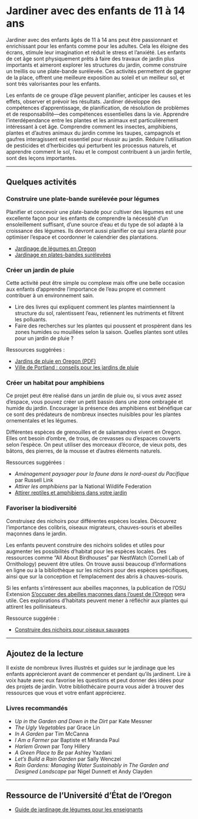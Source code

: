 # Jardiner avec des enfants de 11 à 14 ans

Jardiner avec des enfants âgés de 11 à 14 ans peut être passionnant et enrichissant pour les enfants comme pour les adultes. Cela les éloigne des écrans, stimule leur imagination et réduit le stress et l’anxiété. Les enfants de cet âge sont physiquement prêts à faire des travaux de jardin plus importants et aimeront explorer les structures du jardin, comme construire un treillis ou une plate-bande surélevée. Ces activités permettent de gagner de la place, offrent une meilleure exposition au soleil et un meilleur sol, et sont très valorisantes pour les enfants.

Les enfants de ce groupe d’âge peuvent planifier, anticiper les causes et les effets, observer et prévoir les résultats. Jardiner développe des compétences d’apprentissage, de planification, de résolution de problèmes et de responsabilité—des compétences essentielles dans la vie. Apprendre l’interdépendance entre les plantes et les animaux est particulièrement intéressant à cet âge. Comprendre comment les insectes, amphibiens, plantes et d’autres animaux du jardin comme les taupes, campagnols et gaufres interagissent est essentiel pour réussir au jardin. Réduire l’utilisation de pesticides et d’herbicides qui perturbent les processus naturels, et apprendre comment le sol, l’eau et le compost contribuent à un jardin fertile, sont des leçons importantes.

---

## Quelques activités

### Construire une plate-bande surélevée pour légumes

Planifier et concevoir une plate-bande pour cultiver des légumes est une excellente façon pour les enfants de comprendre la nécessité d’un ensoleillement suffisant, d’une source d’eau et du type de sol adapté à la croissance des légumes. Ils devront aussi planifier ce qui sera planté pour optimiser l’espace et coordonner le calendrier des plantations.

- [Jardinage de légumes en Oregon](https://catalog.extension.oregonstate.edu/sites/catalog/files/project/pdf/ec871.pdf)
- [Jardinage en plates-bandes surélevées](https://catalog.extension.oregonstate.edu/fs270)

### Créer un jardin de pluie

Cette activité peut être simple ou complexe mais offre une belle occasion aux enfants d’apprendre l’importance de l’eau propre et comment contribuer à un environnement sain.

- Lire des livres qui expliquent comment les plantes maintiennent la structure du sol, ralentissent l’eau, retiennent les nutriments et filtrent les polluants.
- Faire des recherches sur les plantes qui poussent et prospèrent dans les zones humides ou mouillées selon la saison. Quelles plantes sont utiles pour un jardin de pluie ?

Ressources suggérées :
- [Jardins de pluie en Oregon (PDF)](https://seagrant.oregonstate.edu/sgpubs/oregon-rain-garden-guide)
- [Ville de Portland : conseils pour les jardins de pluie](https://www.portlandoregon.gov/bes/article/188636)

### Créer un habitat pour amphibiens

Ce projet peut être réalisé dans un jardin de pluie ou, si vous avez assez d’espace, vous pouvez créer un petit bassin dans une zone ombragée et humide du jardin. Encourager la présence des amphibiens est bénéfique car ce sont des prédateurs de nombreux insectes nuisibles pour les plantes ornementales et les légumes.

Différentes espèces de grenouilles et de salamandres vivent en Oregon. Elles ont besoin d’ombre, de trous, de crevasses ou d’espaces couverts selon l’espèce. On peut utiliser des morceaux d’écorce, de vieux pots, des bâtons, des pierres, de la mousse et d’autres éléments naturels.

Ressources suggérées :
- *Aménagement paysager pour la faune dans le nord-ouest du Pacifique* par Russell Link
- *Attirer les amphibiens* par la National Wildlife Federation
- [Attirer reptiles et amphibiens dans votre jardin](https://www.google.com/search?q=why+are+amphibians+beneficial+to+the+garden+in+oregon%3Aedu)

### Favoriser la biodiversité

Construisez des nichoirs pour différentes espèces locales. Découvrez l’importance des colibris, oiseaux migrateurs, chauves-souris et abeilles maçonnes dans le jardin.

Les enfants peuvent construire des nichoirs solides et utiles pour augmenter les possibilités d’habitat pour les espèces locales. Des ressources comme “All About Birdhouses” par NestWatch (Cornell Lab of Ornithology) peuvent être utiles. On trouve aussi beaucoup d’informations en ligne ou à la bibliothèque sur les nichoirs pour des espèces spécifiques, ainsi que sur la conception et l’emplacement des abris à chauves-souris.

Si les enfants s’intéressent aux abeilles maçonnes, la publication de l’OSU Extension [S’occuper des abeilles maçonnes dans l’ouest de l’Oregon](https://catalog.extension.oregonstate.edu/em9130) sera utile. Ces explorations d’habitats peuvent mener à réfléchir aux plantes qui attirent les pollinisateurs.

Ressource suggérée :
- [Construire des nichoirs pour oiseaux sauvages](https://catalog.extension.oregonstate.edu/ec1556)

---

## Ajoutez de la lecture

Il existe de nombreux livres illustrés et guides sur le jardinage que les enfants apprécieront avant de commencer et pendant qu’ils jardinent. Lire à voix haute avec eux favorise les questions et peut donner des idées pour des projets de jardin. Votre bibliothécaire pourra vous aider à trouver des ressources que vous et votre enfant apprécierez.

### Livres recommandés

- *Up in the Garden and Down in the Dirt* par Kate Messner
- *The Ugly Vegetables* par Grace Lin
- *In A Garden* par Tim McCanna
- *I Am a Farmer* par Baptiste et Miranda Paul
- *Harlem Grown* par Tony Hillery
- *A Green Place to Be* par Ashley Yazdani
- *Let’s Build a Rain Garden* par Sally Wenczel
- *Rain Gardens: Managing Water Sustainably in The Garden and Designed Landscape* par Nigel Dunnett et Andy Clayden

---

## Ressource de l’Université d’État de l’Oregon

- [Guide de jardinage de légumes pour les enseignants](https://catalog.extension.oregonstate.edu/em9032)
